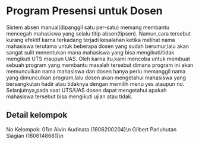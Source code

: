 # Program Presensi untuk Dosen
Sistem absen manual(dipanggil satu per-satu) memang membantu mencegah  mahasiswa yang selalu titip absen(tipsen). Namun,cara tersebut kurang efektif karna terkadang terjadi kesalahan ketika melihat nama mahasiswa terutama untuk beberapa dosen yang sudah berumur,lalu akan sangat sulit menentukan mana mahasiswa yang bisa mengikuti/tidak mengikuti UTS maupun UAS. Oleh karna itu,kami mencoba untuk membuat sebuah program yang membantu masalah tersebut dimana program ini akan memunculkan nama mahasiswa dan dosen hanya perlu memanggil nama yang dimunculkan program,lalu dosen akan mengetahui mahasiswa yang bersangkutan hadir atau tidaknya dengan memilih menu yes ataupun no. Selanjutnya,pada saat UTS/UAS dosen dapat mengetahui apakah mahasiswa tersebut bisa mengikuti ujian atau tidak.
## Detail kelompok
No Kelompok: 01\n
Alvin Audinata (1806200204)\n
Gilbert Parluhutan Siagian (1806148681)\n
